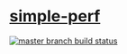 [simple-perf][site]
===================

[![master branch build status][build-icon]][build-link]

[site]: https://skeoh.com/simple-perf/
[build-icon]: https://travis-ci.org/j-/simple-perf.svg?branch=master
[build-link]: https://travis-ci.org/j-/simple-perf
